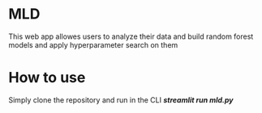 # MLD

This web app allowes users to analyze their data and build random forest models and apply hyperparameter search on them

# How to use 

Simply clone the repository and run in the CLI
***streamlit run mld.py***
